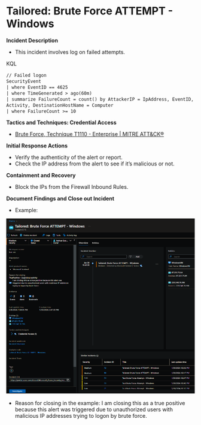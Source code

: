 # Tailored: Brute Force ATTEMPT - Windows

**Incident Description**

- This incident involves log on failed attempts.

KQL

```
// Failed logon 
SecurityEvent
| where EventID == 4625
| where TimeGenerated > ago(60m)
| summarize FailureCount = count() by AttackerIP = IpAddress, EventID, Activity, DestinationHostName = Computer
| where FailureCount >= 10
```

**Tactics and Techniques: Credential Access**

- [Brute Force, Technique T1110 - Enterprise | MITRE ATT&CK®](https://attack.mitre.org/techniques/T1110/)

**Initial Response Actions**

- Verify the authenticity of the alert or report.
- Check the IP address from the alert to see if it’s malicious or not.

**Containment and Recovery**

- Block the IPs from the Firewall Inbound Rules.

**Document Findings and Close out Incident**

- Example:

![Untitled](https://github.com/guzmanjoshua/Pictures/blob/main/Brute%20Force%20ATTEMPT%20-%20Windows%20Pic.png)

- Reason for closing in the example: I am closing this as a true positive because this alert was triggered due to unauthorized users with malicious IP addresses trying to logon by brute force.
